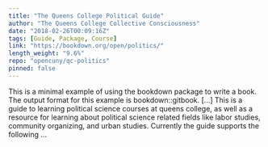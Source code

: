 ```yaml
---
title: "The Queens College Political Guide"
author: "The Queens College Collective Consciousness"
date: "2018-02-26T00:09:16Z"
tags: [Guide, Package, Course]
link: "https://bookdown.org/open/politics/"
length_weight: "9.6%"
repo: "opencuny/qc-politics"
pinned: false
---
```


This is a minimal example of using the bookdown package to write a book. The output format for this example is bookdown::gitbook. [...] This is a guide to learning political science courses at queens college, as well as a resource for learning about political science related fields like labor studies, community organizing, and urban studies. Currently the guide supports the following ...
